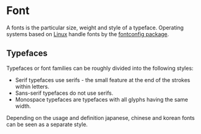 # Font

A fonts is the particular size, weight and style of a typeface.
Operating systems based on [Linux](/wiki/linux/linux.md) handle fonts by the
[fontconfig package](/wiki/linux/font_configuration.md).

## Typefaces

Typefaces or font families can be roughly divided into the following styles:

- Serif typefaces use serifs - the small feature at the end of the strokes
  within letters.
- Sans-serif typefaces do not use serifs.
- Monospace typefaces are typefaces with all glyphs having the same width.

Depending on the usage and definition japanese, chinese and korean fonts can be
seen as a separate style.
